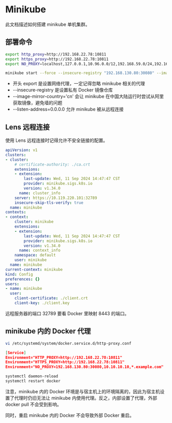# Minikube

此文档描述如何搭建 minikube 单机集群。

## 部署命令

```bash
export http_proxy=http://192.168.22.78:10811
export https_proxy=http://192.168.22.78:10811
export NO_PROXY=localhost,127.0.0.1,10.96.0.0/12,192.168.59.0/24,192.168.49.0/24,192.168.39.0/24,10.119.220.101

minikube start --force --insecure-registry "192.168.130.80:30080" --image-mirror-country='cn' --listen-address=0.0.0.0
```

- 开头 export 是设置网络代理，一定记得忽略 minikube 相关的代理
- --insecure-registry 是设置私有 Docker 镜像仓库
- --image-mirror-country='cn' 会让 minikube 在中国大陆运行时尝试从阿里获取镜像，避免墙的问题
- --listen-address=0.0.0.0 允许 minikube 被从远程连接

## Lens 远程连接

使用 Lens 远程连接时记得允许不安全链接的配置。

```yml
apiVersion: v1
clusters:
- cluster:
    # certificate-authority: ./ca.crt
    extensions:
    - extension:
        last-update: Wed, 11 Sep 2024 14:47:47 CST
        provider: minikube.sigs.k8s.io
        version: v1.34.0
      name: cluster_info
    server: https://10.119.220.101:32789
    insecure-skip-tls-verify: true
  name: minikube
contexts:
- context:
    cluster: minikube
    extensions:
    - extension:
        last-update: Wed, 11 Sep 2024 14:47:47 CST
        provider: minikube.sigs.k8s.io
        version: v1.34.0
      name: context_info
    namespace: default
    user: minikube
  name: minikube
current-context: minikube
kind: Config
preferences: {}
users:
- name: minikube
  user:
    client-certificate: ./client.crt
    client-key: ./client.key
```

远程服务器的端口 32789 要看 Docker 里映射 8443 的端口。

## minikube 内的 Docker 代理

```bash
vi /etc/systemd/system/docker.service.d/http-proxy.conf
```

```json
[Service]
Environment="HTTP_PROXY=http://192.168.22.78:10811"
Environment="HTTPS_PROXY=http://192.168.22.78:10811"
Environment="NO_PROXY=192.168.130.80:30080,10.10.10.10,*.example.com"
```

```bash
systemctl daemon-reload
systemctl restart docker
```

注意，minikube 内的 Docker 环境是与宿主机上的环境隔离的，因此为宿主机设置了代理时仍旧无法让 minikube 内使用代理。反之，内部设置了代理，外部 docker pull 不会受到影响。

同时，重启 minikube 内的 Docker 不会导致外部 Docker 重启。

